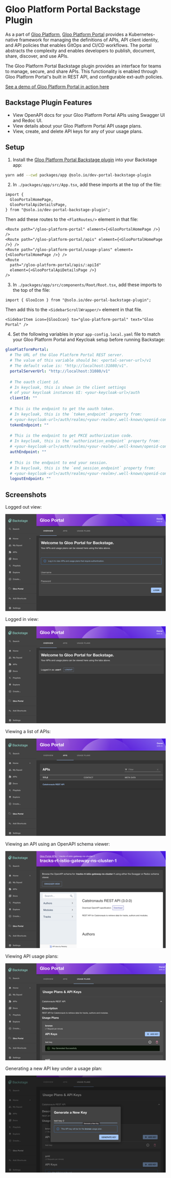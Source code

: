 # Gloo Platform Portal Backstage Plugin

As a part of [Gloo Platform](https://www.solo.io/products/gloo-platform/), [Gloo Platform Portal](https://www.solo.io/products/gloo-portal/) provides a Kubernetes-native framework for managing the definitions of APIs, API client identity, and API policies that enables GitOps and CI/CD workflows. The portal abstracts the complexity and enables developers to publish, document, share, discover, and use APIs.

The Gloo Platform Portal Backstage plugin provides an interface for teams to manage, secure, and share APIs. This functionality is enabled through Gloo Platform Portal's built in REST API, and configurable ext-auth policies.

[See a demo of Gloo Platform Portal in action here](https://www.youtube.com/watch?v=YL1aqjZDqGQ&t=0)

## Backstage Plugin Features

- View OpenAPI docs for your Gloo Platform Portal APIs using Swagger UI and Redoc UI.
- View details about your Gloo Platform Portal API usage plans.
- View, create, and delete API keys for any of your usage plans.

## Setup

1. Install the [Gloo Platform Portal Backstage plugin](https://www.npmjs.com/package/@solo.io/dev-portal-backstage-plugin) into your Backstage app:

```bash
yarn add --cwd packages/app @solo.io/dev-portal-backstage-plugin
```

2. In `./packages/app/src/App.tsx`, add these imports at the top of the file:

```tsx
import {
  GlooPortalHomePage,
  GlooPortalApiDetailsPage,
} from "@solo.io/dev-portal-backstage-plugin";
```

Then add these routes to the `<FlatRoutes/>` element in that file:

```tsx
<Route path="/gloo-platform-portal" element={<GlooPortalHomePage />} />
<Route path="/gloo-platform-portal/apis" element={<GlooPortalHomePage />} />
<Route path="/gloo-platform-portal/usage-plans" element={<GlooPortalHomePage />} />
<Route
  path="/gloo-platform-portal/apis/:apiId"
  element={<GlooPortalApiDetailsPage />}
/>
```

3. In `./packages/app/src/components/Root/Root.tsx`, add these imports to the top of the file:

```tsx
import { GlooIcon } from "@solo.io/dev-portal-backstage-plugin";
```

Then add this to the `<SidebarScrollWrapper/>` element in that file.

```tsx
<SidebarItem icon={GlooIcon} to="gloo-platform-portal" text="Gloo Portal" />
```

4. Set the following variables in your `app-config.local.yaml` file to match your Gloo Platform Portal and Keycloak setup before running Backstage:

```yaml
glooPlatformPortal:
  # The URL of the Gloo Platform Portal REST server.
  # The value of this variable should be: <portal-server-url>/v1
  # The default value is: "http://localhost:31080/v1".
  portalServerUrl: "http://localhost:31080/v1"

  # The oauth client id.
  # In keycloak, this is shown in the client settings
  # of your keycloak instances UI: <your-keycloak-url>/auth
  clientId: ""

  # This is the endpoint to get the oauth token.
  # In keycloak, this is the `token_endpoint` property from:
  # <your-keycloak-url>/auth/realms/<your-realm>/.well-known/openid-configuration
  tokenEndpoint: ""

  # This is the endpoint to get PKCE authorization code.
  # In keycloak, this is the `authorization_endpoint` property from:
  # <your-keycloak-url>/auth/realms/<your-realm>/.well-known/openid-configuration
  authEndpoint: ""

  # This is the endpoint to end your session.
  # In keycloak, this is the `end_session_endpoint` property from:
  # <your-keycloak-url>/auth/realms/<your-realm>/.well-known/openid-configuration
  logoutEndpoint: ""
```

## Screenshots

Logged out view:

![logged out](./readme_assets/logged-out.png)

Logged in view:

![logged in](./readme_assets/logged-in.png)

Viewing a list of APIs:

![API list](./readme_assets/apis.png)

Viewing an API using an OpenAPI schema viewer:

![API details](./readme_assets/api-details.png)

Viewing API usage plans:

![usage plans and api keys](./readme_assets/usage-plans.png)

Generating a new API key under a usage plan:

![generating a new api key](./readme_assets/generate-new-key.png)
